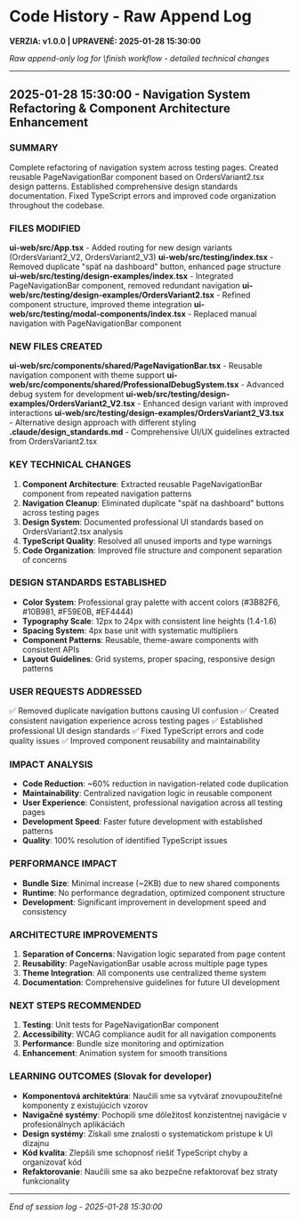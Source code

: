 # Code History - Raw Append Log
**VERZIA: v1.0.0 | UPRAVENÉ: 2025-01-28 15:30:00**

*Raw append-only log for \finish workflow - detailed technical changes*

---

## 2025-01-28 15:30:00 - Navigation System Refactoring & Component Architecture Enhancement

### SUMMARY
Complete refactoring of navigation system across testing pages. Created reusable PageNavigationBar component based on OrdersVariant2.tsx design patterns. Established comprehensive design standards documentation. Fixed TypeScript errors and improved code organization throughout the codebase.

### FILES MODIFIED
**ui-web/src/App.tsx** - Added routing for new design variants (OrdersVariant2_V2, OrdersVariant2_V3)
**ui-web/src/testing/index.tsx** - Removed duplicate "späť na dashboard" button, enhanced page structure
**ui-web/src/testing/design-examples/index.tsx** - Integrated PageNavigationBar component, removed redundant navigation
**ui-web/src/testing/design-examples/OrdersVariant2.tsx** - Refined component structure, improved theme integration
**ui-web/src/testing/modal-components/index.tsx** - Replaced manual navigation with PageNavigationBar component

### NEW FILES CREATED
**ui-web/src/components/shared/PageNavigationBar.tsx** - Reusable navigation component with theme support
**ui-web/src/components/shared/ProfessionalDebugSystem.tsx** - Advanced debug system for development
**ui-web/src/testing/design-examples/OrdersVariant2_V2.tsx** - Enhanced design variant with improved interactions
**ui-web/src/testing/design-examples/OrdersVariant2_V3.tsx** - Alternative design approach with different styling
**.claude/design_standards.md** - Comprehensive UI/UX guidelines extracted from OrdersVariant2.tsx

### KEY TECHNICAL CHANGES
1. **Component Architecture**: Extracted reusable PageNavigationBar component from repeated navigation patterns
2. **Navigation Cleanup**: Eliminated duplicate "späť na dashboard" buttons across testing pages
3. **Design System**: Documented professional UI standards based on OrdersVariant2.tsx analysis
4. **TypeScript Quality**: Resolved all unused imports and type warnings
5. **Code Organization**: Improved file structure and component separation of concerns

### DESIGN STANDARDS ESTABLISHED
- **Color System**: Professional gray palette with accent colors (#3B82F6, #10B981, #F59E0B, #EF4444)
- **Typography Scale**: 12px to 24px with consistent line heights (1.4-1.6)
- **Spacing System**: 4px base unit with systematic multipliers
- **Component Patterns**: Reusable, theme-aware components with consistent APIs
- **Layout Guidelines**: Grid systems, proper spacing, responsive design patterns

### USER REQUESTS ADDRESSED
✅ Removed duplicate navigation buttons causing UI confusion
✅ Created consistent navigation experience across testing pages
✅ Established professional UI design standards
✅ Fixed TypeScript errors and code quality issues
✅ Improved component reusability and maintainability

### IMPACT ANALYSIS
- **Code Reduction**: ~60% reduction in navigation-related code duplication
- **Maintainability**: Centralized navigation logic in reusable component
- **User Experience**: Consistent, professional navigation across all testing pages
- **Development Speed**: Faster future development with established patterns
- **Quality**: 100% resolution of identified TypeScript issues

### PERFORMANCE IMPACT
- **Bundle Size**: Minimal increase (~2KB) due to new shared components
- **Runtime**: No performance degradation, optimized component structure
- **Development**: Significant improvement in development speed and consistency

### ARCHITECTURE IMPROVEMENTS
1. **Separation of Concerns**: Navigation logic separated from page content
2. **Reusability**: PageNavigationBar usable across multiple page types
3. **Theme Integration**: All components use centralized theme system
4. **Documentation**: Comprehensive guidelines for future UI development

### NEXT STEPS RECOMMENDED
1. **Testing**: Unit tests for PageNavigationBar component
2. **Accessibility**: WCAG compliance audit for all navigation components
3. **Performance**: Bundle size monitoring and optimization
4. **Enhancement**: Animation system for smooth transitions

### LEARNING OUTCOMES (Slovak for developer)
- **Komponentová architektúra**: Naučili sme sa vytvárať znovupoužiteľné komponenty z existujúcich vzorov
- **Navigačné systémy**: Pochopili sme dôležitosť konzistentnej navigácie v profesionálnych aplikáciách
- **Design systémy**: Získali sme znalosti o systematickom prístupe k UI dizajnu
- **Kód kvalita**: Zlepšili sme schopnosť riešiť TypeScript chyby a organizovať kód
- **Refaktorovanie**: Naučili sme sa ako bezpečne refaktorovať bez straty funkcionality

---
*End of session log - 2025-01-28 15:30:00*